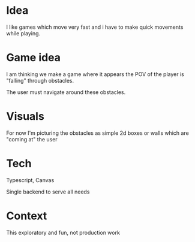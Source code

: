 # Idea

I like games which move very fast and i have to make quick movements while playing.

# Game idea

I am thinking we make a game where it appears the POV of the player is "falling" through obstacles. 

The user must navigate around these obstacles.

# Visuals

For now I'm picturing the obstacles as simple 2d boxes or walls which are "coming at" the user

# Tech

Typescript, Canvas

Single backend to serve all needs

# Context

This exploratory and fun, not production work